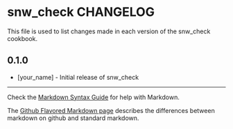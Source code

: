 # snw_check CHANGELOG

This file is used to list changes made in each version of the snw_check cookbook.

## 0.1.0
- [your_name] - Initial release of snw_check

- - -
Check the [Markdown Syntax Guide](http://daringfireball.net/projects/markdown/syntax) for help with Markdown.

The [Github Flavored Markdown page](http://github.github.com/github-flavored-markdown/) describes the differences between markdown on github and standard markdown.
